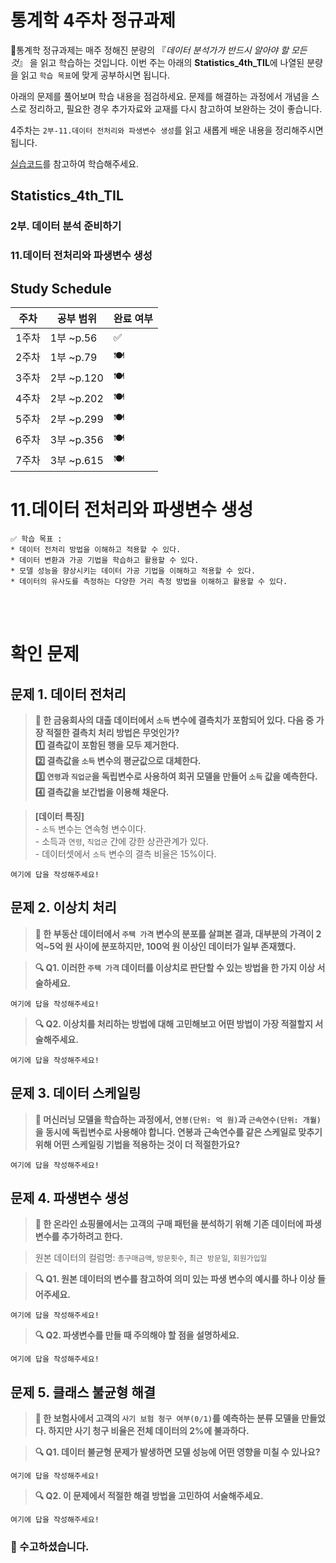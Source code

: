# 통계학 4주차 정규과제

📌통계학 정규과제는 매주 정해진 분량의 『*데이터 분석가가 반드시 알아야 할 모든 것*』 을 읽고 학습하는 것입니다. 이번 주는 아래의 **Statistics_4th_TIL**에 나열된 분량을 읽고 `학습 목표`에 맞게 공부하시면 됩니다.

아래의 문제를 풀어보며 학습 내용을 점검하세요. 문제를 해결하는 과정에서 개념을 스스로 정리하고, 필요한 경우 추가자료와 교재를 다시 참고하여 보완하는 것이 좋습니다.

4주차는 `2부-11.데이터 전처리와 파생변수 생성`를 읽고 새롭게 배운 내용을 정리해주시면 됩니다.

[실습코드](https://github.com/c-karl/DA_DS_Book001)를 참고하여 학습해주세요.


## Statistics_4th_TIL

### 2부. 데이터 분석 준비하기
### 11.데이터 전처리와 파생변수 생성



## Study Schedule

|주차 | 공부 범위     | 완료 여부 |
|----|--------------|----------|
|1주차| 1부 ~p.56    | ✅      |
|2주차| 1부 ~p.79    | 🍽️      | 
|3주차| 2부 ~p.120   | 🍽️      | 
|4주차| 2부 ~p.202   | 🍽️      | 
|5주차| 2부 ~p.299   | 🍽️      | 
|6주차| 3부 ~p.356   | 🍽️      | 
|7주차| 3부 ~p.615   | 🍽️      |

<!-- 여기까진 그대로 둬 주세요-->

# 11.데이터 전처리와 파생변수 생성

```
✅ 학습 목표 :
* 데이터 전처리 방법을 이해하고 적용할 수 있다.
* 데이터 변환과 가공 기법을 학습하고 활용할 수 있다.
* 모델 성능을 향상시키는 데이터 가공 기법을 이해하고 적용할 수 있다.
* 데이터의 유사도를 측정하는 다양한 거리 측정 방법을 이해하고 활용할 수 있다.
```
<!-- 새롭게 배운 내용을 자유롭게 정리해주세요.-->



<br>
<br>

# 확인 문제

## 문제 1. 데이터 전처리

> **🧚 한 금융회사의 대출 데이터에서 `소득` 변수에 결측치가 포함되어 있다. 다음 중 가장 적절한 결측치 처리 방법은 무엇인가?   
1️⃣ 결측값이 포함된 행을 모두 제거한다.  
2️⃣ 결측값을 `소득` 변수의 평균값으로 대체한다.  
3️⃣ `연령`과 `직업군`을 독립변수로 사용하여 회귀 모델을 만들어 `소득` 값을 예측한다.  
4️⃣ 결측값을 보간법을 이용해 채운다.**

> **[데이터 특징]**     
    - `소득` 변수는 연속형 변수이다.  
    - 소득과 `연령`, `직업군` 간에 강한 상관관계가 있다.  
    - 데이터셋에서 `소득` 변수의 결측 비율은 15%이다.

<!--결측값이 무작위로 발생한 경우인지(MCAR, MAR, NMAR) 판단하고, 변수 간 관계를 고려해보세요.-->

```
여기에 답을 작성해주세요!
```

## 문제 2. 이상치 처리

> **🧚 한 부동산 데이터에서 `주택 가격` 변수의 분포를 살펴본 결과, 대부분의 가격이 2억~5억 원 사이에 분포하지만, 100억 원 이상인 데이터가 일부 존재했다.**

> **🔍 Q1. 이러한 `주택 가격` 데이터를 이상치로 판단할 수 있는 방법을 한 가지 이상 서술하세요.**

```
여기에 답을 작성해주세요!
```

> **🔍 Q2. 이상치를 처리하는 방법에 대해 고민해보고 어떤 방법이 가장 적절할지 서술해주세요.**

<!-- 정해진 답은 없습니다. 자유롭게 작성해주세요-->

```
여기에 답을 작성해주세요!
```

## 문제 3. 데이터 스케일링

> **🧚 머신러닝 모델을 학습하는 과정에서, `연봉(단위: 억 원)`과 `근속연수(단위: 개월)`을 동시에 독립변수로 사용해야 합니다. 연봉과 근속연수를 같은 스케일로 맞추기 위해 어떤 스케일링 기법을 적용하는 것이 더 적절한가요?**

<!--표준화와 정규화의 차이점에 대해 고민해보세요.-->

```
여기에 답을 작성해주세요!
```

## 문제 4. 파생변수 생성

> **🧚 한 온라인 쇼핑몰에서는 고객의 구매 패턴을 분석하기 위해 기존 데이터에 파생변수를 추가하려고 한다.**

> 원본 데이터의 컬럼명: `총구매금액`, `방문횟수`, `최근 방문일`, `회원가입일`

> **🔍 Q1. 원본 데이터의 변수를 참고하여 의미 있는 파생 변수의 예시를 하나 이상 들어주세요.**

<!-- 정해진 답은 없습니다. 자유롭게 작성해주세요-->

```
여기에 답을 작성해주세요!
```

> **🔍 Q2. 파생변수를 만들 때 주의해야 할 점을 설명하세요.**

```
여기에 답을 작성해주세요!
```


## 문제 5. 클래스 불균형 해결

> **🧚 한 보험사에서 고객의 `사기 보험 청구 여부(0/1)`를 예측하는 분류 모델을 만들었다. 하지만 사기 청구 비율은 전체 데이터의 2%에 불과하다.**

> **🔍 Q1. 데이터 불균형 문제가 발생하면 모델 성능에 어떤 영향을 미칠 수 있나요?**

<!--사기 탐지 모델에서 발생할 데이터 불균형으로 인한 모델 성능에의 영향에 대해 구체적으로 고민해주세요.-->

```
여기에 답을 작성해주세요!
```

> **🔍 Q2. 이 문제에서 적절한 해결 방법을 고민하여 서술해주세요.**

<!-- 정해진 답은 없습니다. 자유롭게 작성해주세요-->

```
여기에 답을 작성해주세요!
```


### 🎉 수고하셨습니다.
